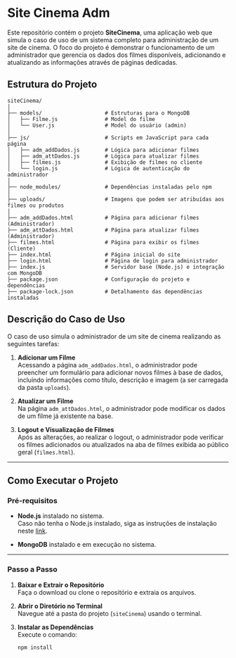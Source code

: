 # Site Cinema Adm

Este repositório contém o projeto **SiteCinema**, uma aplicação web que simula o caso de uso de um sistema completo para administração de um site de cinema. O foco do projeto é demonstrar o funcionamento de um administrador que gerencia os dados dos filmes disponíveis, adicionando e atualizando as informações através de páginas dedicadas.

## Estrutura do Projeto

```plaintext
siteCinema/
│
├── models/                    # Estruturas para o MongoDB
│   ├── Filme.js               # Model do filme
│   └── User.js                # Model do usuário (admin)
│
├── js/                        # Scripts em JavaScript para cada página
│   ├── adm_addDados.js        # Lógica para adicionar filmes
│   ├── adm_attDados.js        # Lógica para atualizar filmes
│   ├── filmes.js              # Exibição de filmes no cliente
│   └── login.js               # Lógica de autenticação do administrador
│
├── node_modules/              # Dependências instaladas pelo npm
│
├── uploads/                   # Imagens que podem ser atribuídas aos filmes ou produtos
│
├── adm_addDados.html          # Página para adicionar filmes (Administrador)
├── adm_attDados.html          # Página para atualizar filmes (Administrador)
├── filmes.html                # Página para exibir os filmes (Cliente)
├── index.html                 # Página inicial do site
├── login.html                 # Página de login para administrador
├── index.js                   # Servidor base (Node.js) e integração com MongoDB
├── package.json               # Configuração do projeto e dependências
├── package-lock.json          # Detalhamento das dependências instaladas
```
## Descrição do Caso de Uso

O caso de uso simula o administrador de um site de cinema realizando as seguintes tarefas:

1. **Adicionar um Filme**  
   Acessando a página `adm_addDados.html`, o administrador pode preencher um formulário para adicionar novos filmes à base de dados, incluindo informações como título, descrição e imagem (a ser carregada da pasta `uploads`).

2. **Atualizar um Filme**  
   Na página `adm_attDados.html`, o administrador pode modificar os dados de um filme já existente na base.

3. **Logout e Visualização de Filmes**  
   Após as alterações, ao realizar o logout, o administrador pode verificar os filmes adicionados ou atualizados na aba de filmes exibida ao público geral (`filmes.html`).

---

## Como Executar o Projeto

### Pré-requisitos

- **Node.js** instalado no sistema.  
  Caso não tenha o Node.js instalado, siga as instruções de instalação neste [link](https://nodejs.org/en).

- **MongoDB** instalado e em execução no sistema.

---

### Passo a Passo

1. **Baixar e Extrair o Repositório**  
   Faça o download ou clone o repositório e extraia os arquivos.

2. **Abrir o Diretório no Terminal**  
   Navegue até a pasta do projeto (`siteCinema`) usando o terminal.

3. **Instalar as Dependências**  
   Execute o comando:
   ```bash
   npm install


